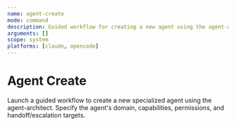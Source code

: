 ```yaml
---
name: agent-create
mode: command
description: Guided workflow for creating a new agent using the agent-architect.
arguments: []
scope: system
platforms: [claude, opencode]
---
```


# Agent Create

Launch a guided workflow to create a new specialized agent using the agent-architect. Specify the agent's domain, capabilities, permissions, and handoff/escalation targets.
